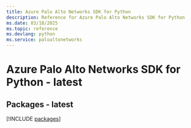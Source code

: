 ```yaml
---
title: Azure Palo Alto Networks SDK for Python
description: Reference for Azure Palo Alto Networks SDK for Python
ms.date: 03/18/2025
ms.topic: reference
ms.devlang: python
ms.service: paloaltonetworks
---
```

# Azure Palo Alto Networks SDK for Python - latest
## Packages - latest
[!INCLUDE [packages](palo-alto-networks-index.md)]